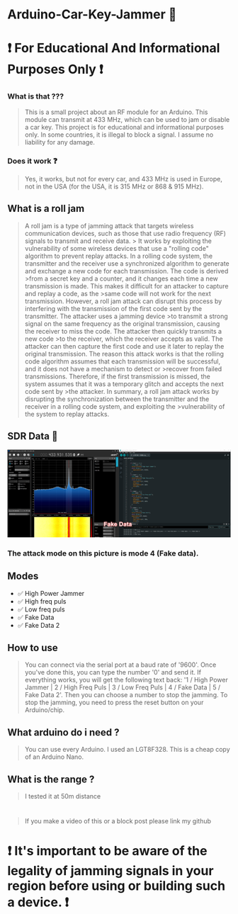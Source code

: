 # Arduino-Car-Key-Jammer 🔑
# ❗ For Educational And Informational Purposes Only ❗
### What is that ???
> This is a small project about an RF module for an Arduino. This module can transmit at 433 MHz, which can be used to jam or disable a car key. This project is for educational and informational purposes only. In some countries, it is illegal to block a signal. I assume no liability for any damage.

### Does it work ❓
> Yes, it works, but not for every car, and 433 MHz is used in Europe, not in the USA (for the USA, it is 315 MHz or 868 & 915 MHz).
## What is a roll jam
> A roll jam is a type of jamming attack that targets wireless communication devices, such as those that use radio frequency (RF) signals to transmit and receive data. > It works by exploiting the vulnerability of some wireless devices that use a "rolling code" algorithm to prevent replay attacks.
> In a rolling code system, the transmitter and the receiver use a synchronized algorithm to generate and exchange a new code for each transmission. The code is derived >from a secret key and a counter, and it changes each time a new transmission is made. This makes it difficult for an attacker to capture and replay a code, as the >same code will not work for the next transmission.
>However, a roll jam attack can disrupt this process by interfering with the transmission of the first code sent by the transmitter. The attacker uses a jamming device >to transmit a strong signal on the same frequency as the original transmission, causing the receiver to miss the code. The attacker then quickly transmits a new code >to the receiver, which the receiver accepts as valid. The attacker can then capture the first code and use it later to replay the original transmission.
>The reason this attack works is that the rolling code algorithm assumes that each transmission will be successful, and it does not have a mechanism to detect or >recover from failed transmissions. Therefore, if the first transmission is missed, the system assumes that it was a temporary glitch and accepts the next code sent by >the attacker.
>In summary, a roll jam attack works by disrupting the synchronization between the transmitter and the receiver in a rolling code system, and exploiting the >vulnerability of the system to replay attacks.
## SDR Data 📶
![pic](https://github.com/Tiegertropfen119-0001/Arduino-Car-Key-Jammer/blob/main/img/fakedata.png)
### The attack mode on this picture is mode 4 (Fake data).

## Modes 
- ✅ High Power Jammer
- ✅ High freq puls
- ✅ Low freq puls
- ✅ Fake Data
- ✅ Fake Data 2

## How to use
> You can connect via the serial port at a baud rate of '9600'. Once you've done this, you can type the number '0' and send it. If everything works, you will get the following text back: '1 / High Power Jammer | 2 / High Freq Puls | 3 / Low Freq Puls | 4 / Fake Data | 5 / Fake Data 2'. Then you can choose a number to stop the jamming. To stop the jamming, you need to press the reset button on your Arduino/chip.

## What arduino do i need ?
> You can use every Arduino. I used an LGT8F328. This is a cheap copy of an Arduino Nano.
###


## What is the range ?
> I tested it at 50m distance
#
> If you make a video of this or a block post please link my github

# ❗ It's important to be aware of the legality of jamming signals in your region before using or building such a device. ❗
